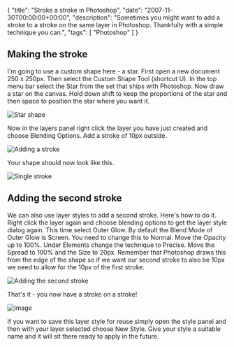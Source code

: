 {
  "title": "Stroke a stroke in Photoshop",
  "date": "2007-11-30T00:00:00+00:00",
  "description": "Sometimes you might want to add a stroke to a stroke on the same layer in Photoshop. Thankfully with a simple technique you can.",
  "tags": [
    "Photoshop"
  ]
}

## Making the stroke

I'm going to use a custom shape here - a star. First open a new document 250 x 250px. Then select the Custom Shape Tool (shortcut U). In the top menu bar select the Star from the set that ships with Photoshop. Now draw a star on the canvas. Hold down shift to keep the proportions of the star and then space to position the star where you want it. 

![Star shape][1] 

Now in the layers panel right click the layer you have just created and choose Blending Options. Add a stroke of 10px outside. 

![Adding a stroke][2] 

Your shape should now look like this.

![Single stroke][3] 

## Adding the second stroke

We can also use layer styles to add a second stroke. Here's how to do it. Right click the layer again and choose blending options to get the layer style dialog again. This time select Outer Glow. By default the Blend Mode of Outer Glow is Screen. You need to change this to Normal. Move the Opacity up to 100%. Under Elements change the technique to Precise. Move the Spread to 100% and the Size to 20px. Remember that Photoshop draws this from the edge of the shape so if we want our second stroke to also be 10px we need to allow for the 10px of the first stroke. 

![Adding the second stroke][4] 

That's it - you now have a stroke on a stroke!

![image][5] 

If you want to save this layer style for reuse simply open the style panel and then with your layer selected choose New Style. Give your style a suitable name and it will sit there ready to apply in the future.

 [1]: http://shapeshed.com/images/articles/star_stroke_1.png 
 [2]: http://shapeshed.com/images/articles/star_stroke_2.png 
 [3]: http://shapeshed.com/images/articles/star_stroke.png 
 [4]: http://shapeshed.com/images/articles/star_stroke_3.png 
 [5]: http://shapeshed.com/images/articles/double_stroke.png
